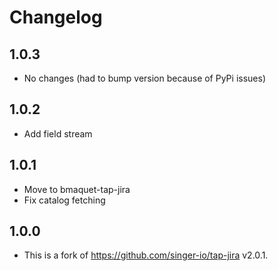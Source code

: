 # Changelog

## 1.0.3
  * No changes (had to bump version because of PyPi issues)

## 1.0.2
  * Add field stream

## 1.0.1
  * Move to bmaquet-tap-jira
  * Fix catalog fetching
 
## 1.0.0
  * This is a fork of https://github.com/singer-io/tap-jira v2.0.1.
